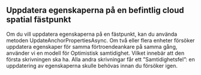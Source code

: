 ## <a name="updating-properties-on-an-existing-cloud-spatial-anchor"></a>Uppdatera egenskaperna på en befintlig cloud spatial fästpunkt

Om du vill uppdatera egenskaperna på en fästpunkt, kan du använda metoden UpdateAnchorPropertiesAsync. Om två eller flera enheter försöker uppdatera egenskaper för samma förtroendeankare på samma gång, använder vi en modell för Optimistisk samtidighet. Vilket innebär att den första skrivningen ska ha.  Alla andra skrivningar får ett ”Samtidighetsfel”: en uppdatering av egenskaperna skulle behövas innan du försöker igen.
